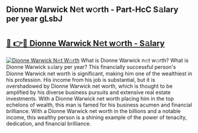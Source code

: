## Dionne Warwick N𝚎t w𝚘rth - Part-HcC S𝚊lary per year gLsbJ

# <h2><a href="http://gc3jpu6.nevu.top/?p=Dionne+Warwick">🔗 👉🔴 Dionne Warwick N𝚎t w𝚘rth - S𝚊lary</a></h2>

[![Dionne Warwick N𝚎t W𝚘rth](https://i.imgur.com/Oavwk0R.jpeg)](http://gc3jpu6.nevu.top/?p=Dionne+Warwick)
What is Dionne Warwick n𝚎t w𝚘rth? What is Dionne Warwick s𝚊lary per year?
This financially successful person's Dionne Warwick net worth is significant, making him one of the wealthiest in his profession. His income from his job is substantial, but it is overshadowed by Dionne Warwick net worth, which is thought to be amplified by his diverse business pursuits and extensive real estate investments. With a Dionne Warwick net worth placing him in the top echelons of wealth, this man is famed for his business acumen and financial brilliance. With a Dionne Warwick net worth in the billions and a notable income, this wealthy person is a shining example of the power of tenacity, dedication, and financial brilliance.
